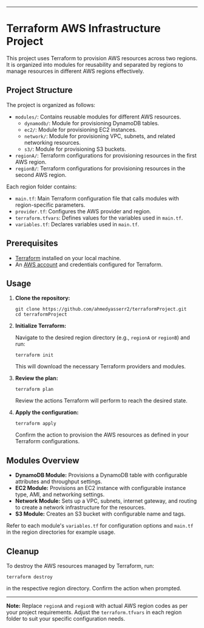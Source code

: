 
---

# Terraform AWS Infrastructure Project

This project uses Terraform to provision AWS resources across two regions. It is organized into modules for reusability and separated by regions to manage resources in different AWS regions effectively.

## Project Structure

The project is organized as follows:

- `modules/`: Contains reusable modules for different AWS resources.
  - `dynamodb/`: Module for provisioning DynamoDB tables.
  - `ec2/`: Module for provisioning EC2 instances.
  - `network/`: Module for provisioning VPC, subnets, and related networking resources.
  - `s3/`: Module for provisioning S3 buckets.
- `regionA/`: Terraform configurations for provisioning resources in the first AWS region.
- `regionB/`: Terraform configurations for provisioning resources in the second AWS region.

Each region folder contains:

- `main.tf`: Main Terraform configuration file that calls modules with region-specific parameters.
- `provider.tf`: Configures the AWS provider and region.
- `terraform.tfvars`: Defines values for the variables used in `main.tf`.
- `variables.tf`: Declares variables used in `main.tf`.

## Prerequisites

- [Terraform](https://www.terraform.io/downloads.html) installed on your local machine.
- An [AWS account](https://aws.amazon.com/) and credentials configured for Terraform.

## Usage

1. **Clone the repository:**

   ```
   git clone https://github.com/ahmedyasserr2/terraformProject.git
   cd terraformProject
   ```

2. **Initialize Terraform:**

   Navigate to the desired region directory (e.g., `regionA` or `regionB`) and run:

   ```
   terraform init
   ```

   This will download the necessary Terraform providers and modules.

3. **Review the plan:**

   ```
   terraform plan
   ```

   Review the actions Terraform will perform to reach the desired state.

4. **Apply the configuration:**

   ```
   terraform apply
   ```

   Confirm the action to provision the AWS resources as defined in your Terraform configurations.

## Modules Overview

- **DynamoDB Module:** Provisions a DynamoDB table with configurable attributes and throughput settings.
- **EC2 Module:** Provisions an EC2 instance with configurable instance type, AMI, and networking settings.
- **Network Module:** Sets up a VPC, subnets, internet gateway, and routing to create a network infrastructure for the resources.
- **S3 Module:** Creates an S3 bucket with configurable name and tags.

Refer to each module's `variables.tf` for configuration options and `main.tf` in the region directories for example usage.

## Cleanup

To destroy the AWS resources managed by Terraform, run:

```
terraform destroy
```

in the respective region directory. Confirm the action when prompted.

---

**Note:** Replace `regionA` and `regionB` with actual AWS region codes as per your project requirements. Adjust the `terraform.tfvars` in each region folder to suit your specific configuration needs.
